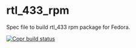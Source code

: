 # rtl_433_rpm
Spec file to build rtl_433 rpm package for Fedora.

[![Copr build status](https://copr.fedorainfracloud.org/coprs/tvass/rtl_433/package/rtl_433/status_image/last_build.png)](https://copr.fedorainfracloud.org/coprs/tvass/rtl_433/package/rtl_433/)
